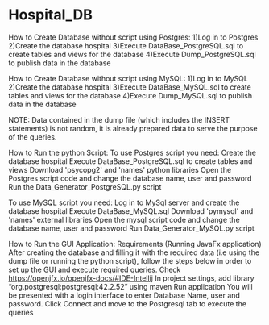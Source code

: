 ﻿# Hospital_DB


How to Create Database without script using Postgres:
1)Log in to Postgres
2)Create the database hospital
3)Execute DataBase_PostgreSQL.sql to create tables and views for the database
4)Execute Dump_PostgreSQL.sql to publish data in the database

How to Create Database without script using MySQL:
1)Log in to MySQL
2)Create the database hospital
3)Execute DataBase_MySQL.sql to create tables and views for the database
4)Execute Dump_MySQL.sql to publish data in the database 

NOTE: Data contained in the dump file (which includes the INSERT statements) is not random, it is already prepared data to serve the purpose of the queries.


How to Run the python Script:
To use Postgres script you need:
Create the database hospital
Execute DataBase_PostgreSQL.sql to create tables and views
Download 'psycopg2' and 'names' python libraries
Open the Postgres script code and change the database name, user and password
Run the Data_Generator_PostgreSQL.py script

To use MySQL script you need:
Log in to MySql server and create the database hospital
Execute DataBase_MySQL.sql 
Download 'pymysql' and 'names' external libraries
Open the mysql script code and change the database name, user and password
Run Data_Generator_MySQL.py script



How to Run the GUI Application:
Requirements (Running JavaFx application)
After creating the database and filling it with the required data (i.e using the dump file or running the python script), follow the steps below in order to set up the GUI and execute required queries.
Check https://openjfx.io/openjfx-docs/#IDE-Intellij
In project settings, add library “org.postgresql:postgresql:42.2.52” using maven
Run application
You will be presented with a login interface to enter Database Name, user and password.
Click Connect and move to the Postgresql tab to execute the queries
